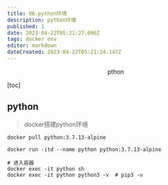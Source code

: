 ```yaml
---
title: 06.python环境
description: python环境
published: 1
date: 2023-04-22T05:21:27.096Z
tags: docker env
editor: markdown
dateCreated: 2023-04-22T05:21:24.147Z
---
```


<center>pthon</center>



[toc]





## python

> docker搭建python环境



```shell
docker pull python:3.7.13-alpine

docker run -itd --name python python:3.7.13-alpine

# 进入容器
docker exec -it python sh
docker exec -it python python3 -v  # pip3 -v
```

